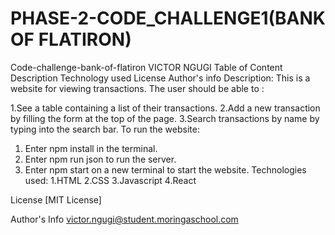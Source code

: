 # PHASE-2-CODE_CHALLENGE1(BANK OF FLATIRON)
Code-challenge-bank-of-flatiron
VICTOR NGUGI
Table of Content
Description
Technology used
License
Author's info
Description:
This is a website for viewing transactions. The user should be able to :

   1.See a table containing a list of their transactions.
   2.Add a new transaction by filling the form at the top of the page.
   3.Search transactions by name by typing into the search bar.
To run the website:

   1. Enter npm install in the terminal.
   2. Enter npm run json to run the server.
   3. Enter npm start on a new terminal to start the website.
Technologies used:
1.HTML 2.CSS 3.Javascript 4.React

License
[MIT License] 

Author's Info
victor.ngugi@student.moringaschool.com
